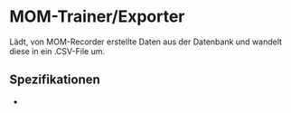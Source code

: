 # MOM-Trainer/Exporter

Lädt, von MOM-Recorder erstellte Daten aus der Datenbank und wandelt diese in ein .CSV-File um.

## Spezifikationen
*
